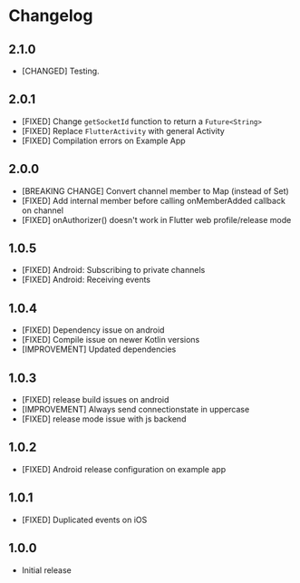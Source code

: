 # Changelog

## 2.1.0

* [CHANGED] Testing.

## 2.0.1
* [FIXED] Change `getSocketId` function to return a `Future<String>`
* [FIXED] Replace `FlutterActivity` with general Activity
* [FIXED] Compilation errors on Example App

## 2.0.0

* [BREAKING CHANGE] Convert channel member to Map (instead of Set)
* [FIXED] Add internal member before calling onMemberAdded callback on channel
* [FIXED] onAuthorizer() doesn't work in Flutter web profile/release mode

## 1.0.5

* [FIXED] Android: Subscribing to private channels
* [FIXED] Android: Receiving events

## 1.0.4

* [FIXED] Dependency issue on android
* [FIXED] Compile issue on newer Kotlin versions
* [IMPROVEMENT] Updated dependencies

## 1.0.3

* [FIXED] release build issues on android
* [IMPROVEMENT] Always send connectionstate in uppercase
* [FIXED] release mode issue with js backend

## 1.0.2

* [FIXED] Android release configuration on example app

## 1.0.1

* [FIXED] Duplicated events on iOS

## 1.0.0

* Initial release
